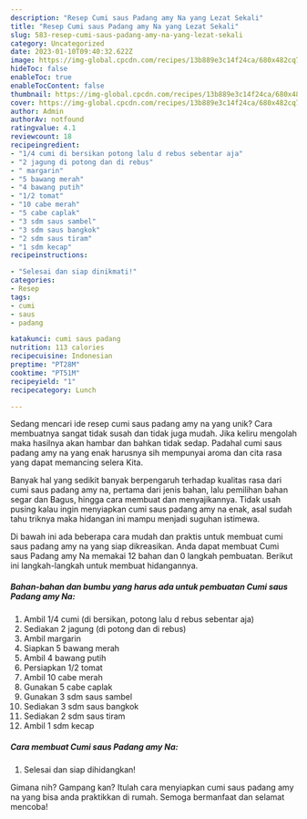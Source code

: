 ```yaml
---
description: "Resep Cumi saus Padang amy Na yang Lezat Sekali"
title: "Resep Cumi saus Padang amy Na yang Lezat Sekali"
slug: 583-resep-cumi-saus-padang-amy-na-yang-lezat-sekali
category: Uncategorized
date: 2023-01-10T09:40:32.622Z
image: https://img-global.cpcdn.com/recipes/13b889e3c14f24ca/680x482cq70/cumi-saus-padang-amy-na-foto-resep-utama.jpg
hideToc: false
enableToc: true
enableTocContent: false
thumbnail: https://img-global.cpcdn.com/recipes/13b889e3c14f24ca/680x482cq70/cumi-saus-padang-amy-na-foto-resep-utama.jpg
cover: https://img-global.cpcdn.com/recipes/13b889e3c14f24ca/680x482cq70/cumi-saus-padang-amy-na-foto-resep-utama.jpg
author: Admin
authorAv: notfound
ratingvalue: 4.1
reviewcount: 18
recipeingredient:
- "1/4 cumi di bersikan potong lalu d rebus sebentar aja"
- "2 jagung di potong dan di rebus"
- " margarin"
- "5 bawang merah"
- "4 bawang putih"
- "1/2 tomat"
- "10 cabe merah"
- "5 cabe caplak"
- "3 sdm saus sambel"
- "3 sdm saus bangkok"
- "2 sdm saus tiram"
- "1 sdm kecap"
recipeinstructions:

- "Selesai dan siap dinikmati!"
categories:
- Resep
tags:
- cumi
- saus
- padang

katakunci: cumi saus padang 
nutrition: 113 calories
recipecuisine: Indonesian
preptime: "PT28M"
cooktime: "PT51M"
recipeyield: "1"
recipecategory: Lunch

---
```





Sedang mencari ide resep cumi saus padang amy na yang unik? Cara membuatnya sangat tidak susah dan tidak juga mudah. Jika keliru mengolah maka hasilnya akan hambar dan bahkan tidak sedap. Padahal cumi saus padang amy na yang enak harusnya sih mempunyai aroma dan cita rasa yang dapat memancing selera Kita.





Banyak hal yang sedikit banyak berpengaruh terhadap kualitas rasa dari cumi saus padang amy na, pertama dari jenis bahan, lalu pemilihan bahan segar dan Bagus, hingga cara membuat dan menyajikannya. Tidak usah pusing kalau ingin menyiapkan cumi saus padang amy na enak,      asal sudah tahu triknya maka hidangan ini mampu menjadi suguhan istimewa.





















Di bawah ini ada beberapa cara mudah dan praktis untuk membuat cumi saus padang amy na yang siap dikreasikan. Anda dapat membuat Cumi saus Padang amy Na memakai 12 bahan dan 0 langkah pembuatan. Berikut ini langkah-langkah untuk membuat hidangannya.

<!--inarticleads1-->

##### Bahan-bahan dan bumbu yang harus ada untuk pembuatan Cumi saus Padang amy Na:

1. Ambil 1/4 cumi (di bersikan, potong lalu d rebus sebentar aja)
1. Sediakan 2 jagung (di potong dan di rebus)
1. Ambil  margarin
1. Siapkan 5 bawang merah
1. Ambil 4 bawang putih
1. Persiapkan 1/2 tomat
1. Ambil 10 cabe merah
1. Gunakan 5 cabe caplak
1. Gunakan 3 sdm saus sambel
1. Sediakan 3 sdm saus bangkok
1. Sediakan 2 sdm saus tiram
1. Ambil 1 sdm kecap




<!--inarticleads2-->

##### Cara membuat Cumi saus Padang amy Na:


1. Selesai dan siap dihidangkan!



Gimana nih? Gampang kan? Itulah cara menyiapkan cumi saus padang amy na yang bisa anda praktikkan di rumah. Semoga bermanfaat dan selamat mencoba!
